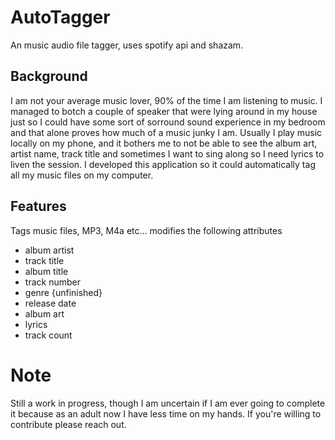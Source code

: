 # AutoTagger
 An music audio file tagger, uses spotify api and shazam.

## Background
I am not your average music lover, 90% of the time I am listening to music. I managed to botch a couple of speaker that were lying around in my house just so I could have some sort of sorround sound experience in my bedroom and that alone proves how much of a music junky I am. Usually I play music locally on my phone, and it bothers me to not be able to see the album art, artist name, track title and sometimes I want to sing along so I need lyrics to liven the session. I developed this application so it could automatically tag all my music files on my computer.

## Features
Tags music files, MP3, M4a etc...
modifies the following attributes
 - album artist
 - track title
 - album title
 - track number
 - genre {unfinished}
 - release date
 - album art
 - lyrics
 - track count

# Note
Still a work in progress, though I am uncertain if I am ever going to complete it because as an adult now I have less time on my hands. If you're willing to contribute please reach out.
